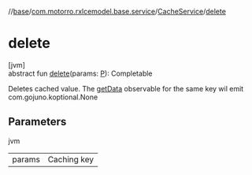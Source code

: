 //[base](../../../index.md)/[com.motorro.rxlcemodel.base.service](../index.md)/[CacheService](index.md)/[delete](delete.md)

# delete

[jvm]\
abstract fun [delete](delete.md)(params: [P](index.md)): Completable

Deletes cached value. The [getData](get-data.md) observable for the same key wil emit com.gojuno.koptional.None

## Parameters

jvm

| | |
|---|---|
| params | Caching key |
